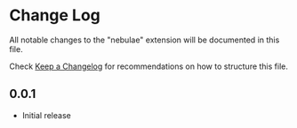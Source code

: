 # Change Log

All notable changes to the "nebulae" extension will be documented in this file.

Check [Keep a Changelog](http://keepachangelog.com/) for recommendations on how to structure this file.

## 0.0.1

- Initial release
